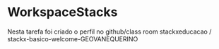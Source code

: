 # WorkspaceStacks
Nesta tarefa foi criado o perfil no github/class room
stackxeducacao
/
stackx-basico-welcome-GEOVANEQUERINO
